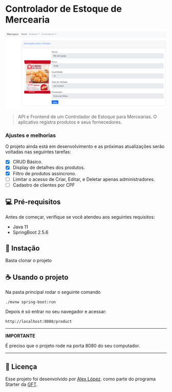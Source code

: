 # Controlador de Estoque de Mercearia

<img src="screenshot.png" alt="exemplo imagem">

> API e Frontend de um Controlador de Estoque para Mercearias. O aplicativo registra produtos e seus fornecedores.

### Ajustes e melhorias

O projeto ainda está em desenvolvimento e as próximas atualizações serão voltadas nas seguintes tarefas:

- [x] CRUD Básico.
- [x] Display de detalhes dos produtos.
- [x] Filtro de produtos assincrono.
- [ ] Limitar o acesso de Criar, Editar, e Deletar apenas administradores.
- [ ] Cadastro de clientes por CPF

## 💻 Pré-requisitos

Antes de começar, verifique se você atendeu aos seguintes requisitos:
<!---Estes são apenas requisitos de exemplo. Adicionar, duplicar ou remover conforme necessário--->
* Java 11
* SpringBoot 2.5.6

## 🚀 Instação

Basta clonar o projeto

## ☕ Usando o projeto

Na pasta principal rodar o seguinte comando

```
./mvnw spring-boot:run
```

Depois é só entrar no seu navegador e acessar:
```
http://localhost:8080/product
```

---
**IMPORTANTE**

É preciso que o projeto rode na porta 8080 do seu computador.

---

## 📝 Licença

Esse projeto foi desenvolvido por [Alex López](https://github.com/lop19029). como parte do programa Starter da  [GFT](https://www.gft.com/br/pt).
